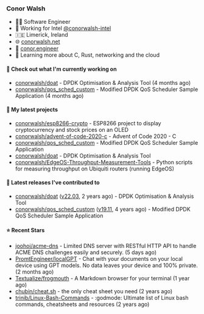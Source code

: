 ### Conor Walsh
- 👷‍♂️ Software Engineer
- 🏢 Working for Intel [@conorwalsh-intel](https://github.com/conorwalsh-intel)
- 🇮🇪 Limerick, Ireland
- 🌐 [conorwalsh.net](https://conorwalsh.net)
- 📙 [conor.engineer](https://conor.engineer)
- 🌱 Learning more about C, Rust, networking and the cloud

#### 🔨 Check out what I'm currently working on

- [conorwalsh/doat](https://github.com/conorwalsh/doat) - DPDK Optimisation &amp; Analysis Tool (4 months ago)
- [conorwalsh/qos_sched_custom](https://github.com/conorwalsh/qos_sched_custom) - Modified DPDK QoS Scheduler Sample Application (4 months ago)

#### 🌱 My latest projects

- [conorwalsh/esp8266-crypto](https://github.com/conorwalsh/esp8266-crypto) - ESP8266 project to display cryptocurrency and stock prices on an OLED
- [conorwalsh/advent-of-code-2020-c](https://github.com/conorwalsh/advent-of-code-2020-c) - Advent of Code 2020 - C
- [conorwalsh/qos_sched_custom](https://github.com/conorwalsh/qos_sched_custom) - Modified DPDK QoS Scheduler Sample Application
- [conorwalsh/doat](https://github.com/conorwalsh/doat) - DPDK Optimisation &amp; Analysis Tool
- [conorwalsh/EdgeOS-Throughput-Measurement-Tools](https://github.com/conorwalsh/EdgeOS-Throughput-Measurement-Tools) - Python scripts for measuring throughput on Ubiquiti routers (running EdgeOS)

#### 🔭 Latest releases I've contributed to

- [conorwalsh/doat](https://github.com/conorwalsh/doat) ([v22.03](https://github.com/conorwalsh/doat/releases/tag/v22.03), 2 years ago) - DPDK Optimisation &amp; Analysis Tool
- [conorwalsh/qos_sched_custom](https://github.com/conorwalsh/qos_sched_custom) ([v19.11](https://github.com/conorwalsh/qos_sched_custom/releases/tag/v19.11), 4 years ago) - Modified DPDK QoS Scheduler Sample Application

#### ⭐ Recent Stars

- [joohoi/acme-dns](https://github.com/joohoi/acme-dns) - Limited DNS server with RESTful HTTP API to handle ACME DNS challenges easily and securely. (5 days ago)
- [PromtEngineer/localGPT](https://github.com/PromtEngineer/localGPT) - Chat with your documents on your local device using GPT models. No data leaves your device and 100% private.  (2 months ago)
- [Textualize/frogmouth](https://github.com/Textualize/frogmouth) - A Markdown browser for your terminal (1 year ago)
- [chubin/cheat.sh](https://github.com/chubin/cheat.sh) - the only cheat sheet you need (2 years ago)
- [trinib/Linux-Bash-Commands](https://github.com/trinib/Linux-Bash-Commands) - :godmode: Ultimate list of Linux bash commands, cheatsheets and resources (2 years ago)
